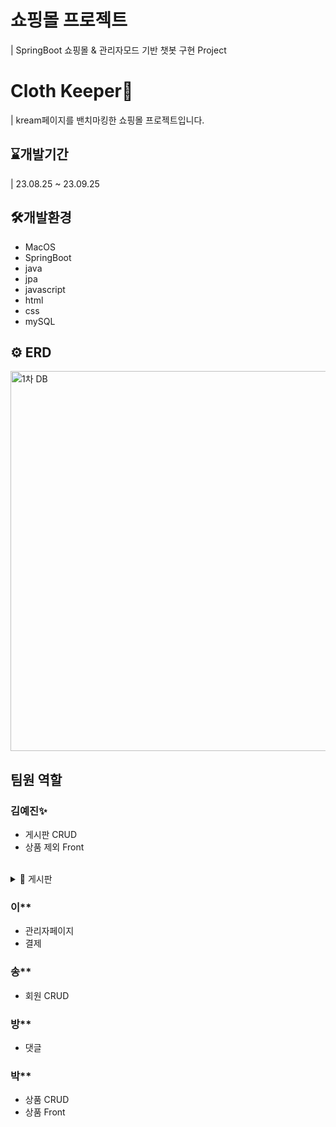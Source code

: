 # 쇼핑몰 프로젝트
| SpringBoot 쇼핑몰 & 관리자모드 기반 챗봇 구현 Project

# Cloth Keeper👔
| kream페이지를 밴치마킹한 쇼핑몰 프로젝트입니다.

## ⌛️개발기간
| 23.08.25 ~ 23.09.25

## 🛠️개발환경
* MacOS
* SpringBoot
* java
* jpa
* javascript
* html
* css
* mySQL

## ⚙️ ERD
<img width="608" alt="1차 DB" src="https://github.com/anna1843/ClothKeeper/assets/133622218/ba7213ca-d8fa-4757-8203-1c51a8918652">

## 팀원 역할
### 김예진✨
* 게시판 CRUD
* 상품 제외 Front
<br>
<details>
  <summary>📝 게시판</summary>
  
</details>

### 이**
* 관리자페이지
* 결제

### 송**
* 회원 CRUD

### 방**
* 댓글

### 박**
* 상품 CRUD
* 상품 Front
